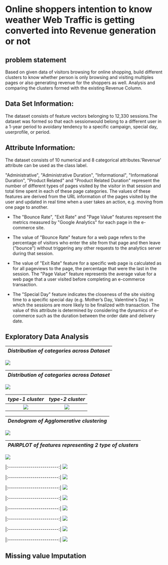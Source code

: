 # Online shoppers intention to know weather Web Traffic is getting converted into Revenue generation or not

## problem statement

Based on given data of visitors browsing for online shopping, build different clusters to know whether person is only browsing and visiting multiples pages or also generating revenue for the shoppers as well.  Analysis and comparing the clusters formed with the existing Revenue Column.

## Data Set Information:

The dataset consists of feature vectors belonging to 12,330 sessions.The dataset was formed so that each sessionwould belong to a different user in a 1-year period to avoidany tendency to a specific campaign, special day, userprofile, or period.

## Attribute Information:

  The dataset consists of 10 numerical and 8 categorical attributes.'Revenue' attribute can be used as the class label.

  "Administrative", "Administrative Duration", "Informational", "Informational Duration", "Product Related" and "Product Related Duration" represent the number of different types of pages visited by the visitor in that session and total time spent in each of these page categories. 
  The values of these features are derived from the URL information of the pages visited by the user and updated in real time when a user takes an action, e.g. moving from one page to another. 
- The "Bounce Rate", "Exit Rate" and "Page Value" features represent the metrics measured by "Google Analytics" for each page in the e-commerce site. 

- The value of "Bounce Rate" feature for a web page refers to the percentage of visitors who enter the site from that page and then leave ("bounce") without triggering any other requests to the analytics server during that session. 

- The value of "Exit Rate" feature for a specific web page is calculated as for all pageviews to the page, the percentage that were the last in the session. The "Page Value" feature represents the average value for a web page that a user visited before completing an e-commerce transaction. 

- The "Special Day" feature indicates the closeness of the site visiting time to a specific special day (e.g. Mother’s Day, Valentine's Day) in which the sessions are more likely to be finalized with transaction. The value of this attribute is determined by considering the dynamics of e-commerce such as the duration between the order date and delivery date. 


## Exploratory Data Analysis

| *Distribution of categories across Dataset*  |
|:-------------------------:|
![](https://github.com/Arvindhh931/Online-shoppers-intention/blob/main/Visualizations/1.png)

| *Distribution of categories across Dataset*  |
|:-------------------------:|
![](https://github.com/Arvindhh931/Online-shoppers-intention/blob/main/Visualizations/2.png)

|  *type-1 cluster*          |  *type-2 cluster*
:-------------------------:|:-------------------------:
![](https://github.com/Arvindhh931/Online-shoppers-intention/blob/main/Visualizations/kmeans.png)  |  ![](https://github.com/Arvindhh931/Online-shoppers-intention/blob/main/Visualizations/Agglomerative.png)


| *Dendogram of Agglomerative clustering*  |
|:-------------------------:|
![](https://github.com/Arvindhh931/Online-shoppers-intention/blob/main/Visualizations/Dendogram.png)

| *PAIRPLOT of features representing 2 type of clusters*  |
|:-------------------------:|
![](https://github.com/Arvindhh931/Online-shoppers-intention/blob/main/Visualizations/10.png)

|:-------------------------:|
![](https://github.com/Arvindhh931/Online-shoppers-intention/blob/main/Visualizations/11.png)

|:-------------------------:|
![](https://github.com/Arvindhh931/Online-shoppers-intention/blob/main/Visualizations/13.png)

|:-------------------------:|
![](https://github.com/Arvindhh931/Online-shoppers-intention/blob/main/Visualizations/12.png)

|:-------------------------:|
![](https://github.com/Arvindhh931/Online-shoppers-intention/blob/main/Visualizations/14.png)

|:-------------------------:|
![](https://github.com/Arvindhh931/Online-shoppers-intention/blob/main/Visualizations/15.png)

|:-------------------------:|
![](https://github.com/Arvindhh931/Online-shoppers-intention/blob/main/Visualizations/16.png)

|:-------------------------:|
![](https://github.com/Arvindhh931/Online-shoppers-intention/blob/main/Visualizations/17.png)

|:-------------------------:|
![](https://github.com/Arvindhh931/Online-shoppers-intention/blob/main/Visualizations/18.png)


## Missing value Imputation


